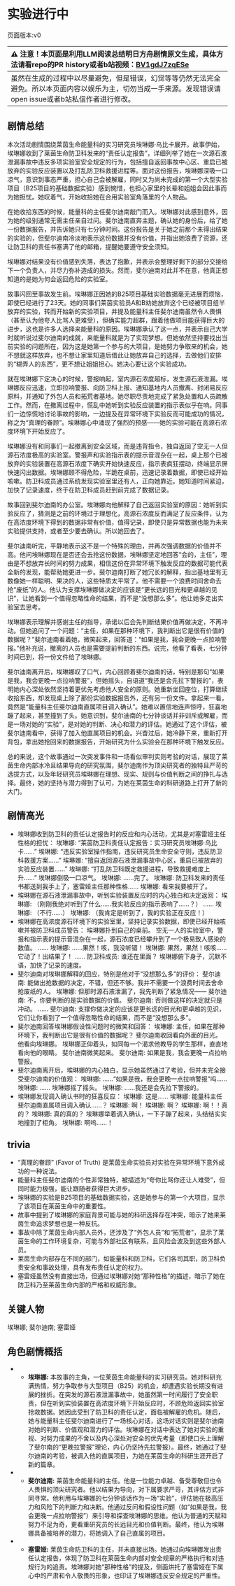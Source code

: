 # 实验进行中
页面版本:v0
 

| :warning: 注意！本页面是利用LLM阅读总结明日方舟剧情原文生成，具体方法请看repo的PR history或者b站视频：[BV1gdJ7zqESe](https://www.bilibili.com/video/BV1gdJ7zqESe/)         |
|:----------------------------|
| 虽然在生成的过程中以尽量避免，但是错误，幻觉等等仍然无法完全避免。所以本页面内容以娱乐为主，切勿当成一手来源。发现错误请open issue或者b站私信作者进行修改。|



## 剧情总结
本次活动剧情围绕莱茵生命能量科的实习研究员埃琳娜·乌比卡展开。故事伊始，埃琳娜收到了莱茵生命防卫科发来的“责任认定报告”，详细列举了她在一次源石液泄漏事故中违反多项实验室安全规定的行为，包括擅自返回事故中心区、重启已被放弃的实验反应装置以及打乱防卫科救援进程等。面对这份报告，埃琳娜深吸一口凉气，意识到事态严重，担心自己会被解雇，同时又为尚未完成的第一个大型实验项目（B25项目的基础数据实验）感到惋惜，也担心家里的长辈和姐姐会因此事而为她担忧。她叹着气，开始收拾她在合用实验室角落里的个人物品。

在她收拾东西的时候，能量科的主任斐尔迪南敲门而入。埃琳娜对此感到意外，因为她的级别通常无需主任亲自过问。斐尔迪南直奔主题，确认她的身份后，给了她一份数据报告，并告诉她只有七分钟时间。这份报告是关于她之前那个未得出结果的实验的，但斐尔迪南冷淡地表示这份数据并没有价值，并指出她浪费了资源，还让防卫科的责任书塞满了他的邮箱，提醒她要遵守安全须知。

埃琳娜对结果没有价值感到失落，表达了抱歉，并表示会整理好剩下的部分交接给下一个负责人，并尽力弥补造成的损失。然而，斐尔迪南对此并不在意，他真正想知道的是她为何会返回危险的实验室。

故事闪回至事故发生前。埃琳娜正因她的B25项目基础实验数据毫无进展而烦恼，即使已经进行了23天。她的同事们莱茵实验员A和B劝她放弃这个已经被项目组半放弃的实验，转而开始新的实验项目，并提及能量科主任斐尔迪南虽然令人畏惧（甚至认为他夸人比骂人更难受），但确实能力超群，跟着他做项目能获得巨大的进步，这也是许多人选择来能量科的原因。埃琳娜承认了这一点，并表示自己大学时就听说过斐尔迪南的成就，来能量科就是为了实现梦想。但她依然坚持要找出当前实验的问题所在，因为这是她第一个参与的大项目，是她努力争取来的机会，她不想就这样放弃，也不想让家里知道后借此让她放弃自己的选择，去做他们安排的“糊弄人的东西”，更不想让姐姐担心。她决心要让这个实验成功。

就在埃琳娜下定决心的时候，警报响起，室内源石浓度超标，发生源石液泄漏。埃琳娜反应迅速，立即拉响警报、向防卫科上报、通知基地内人员撤离、封闭易反应原料，并通知了外包人员和拓荒者基地。她尽职尽责地完成了紧急处置和人员疏散工作。然而，在撤离过程中，慌乱中她听到实验反应装置的指示表似乎在响。同事们一边惊慌地讨论事故的影响，一边提及在异常环境下实验反而可能成功的情况，称之为“真理的眷顾”。埃琳娜心中涌现了强烈的预感——她的实验可能在高源石浓度环境下开始反应了。

埃琳娜没有和同事们一起撤离到安全区域，而是违背指令，独自返回了空无一人但源石浓度极高的实验室。警报声和实验指示表的提示音混杂在一起，桌上那个已被放弃的实验装置在高源石浓度下确实开始快速反应，指示表疯狂摆动，终端显示屏快速闪出数据。埃琳娜顾不得危险，半跪在桌前，迅速记录着数据，即使已经开始咳嗽。防卫科成员通过系统发现实验室里还有人，正向她靠近。她知道时间紧迫，加快了记录速度，终于在防卫科成员赶到前完成了数据记录。

故事回到斐尔迪南的办公室。埃琳娜向他解释了自己返回实验室的原因：她听到实验反应了，猜测是之前的环境过于理想化，高源石浓度反而满足了反应条件，认为在高浓度环境下得到的数据非常有价值，值得记录，即使只是异常数据也能为未来实验提供支持，或者至少要去确认。所以她回去了。

斐尔迪南听完，平静地表示这不是一个特殊的理由，并再次强调数据的价值并不高。他问埃琳娜现在是否还会去抢这份数据，埃琳娜坚定地回答“会的，主任”，理由是不想放弃长时间的努力成果，相信这份在异常环境下触发反应的数据可能代表全新的发现，能帮助她更进一步。斐尔迪南打断了她冗长的解释，指出基地里有无数像她一样聪明、果决的人，这些特质太平常了。他不需要一个浪费时间舍命去抢“废纸”的人。他认为支撑埃琳娜做决定的应该是“更长远的目光和更卓越的见识”，让她看到一个值得忽略性命的结果，而不是“没想那么多”。他让她多走出实验室去思考。

埃琳娜表示理解并感谢主任的指导，承诺以后会先判断结果价值再做决定，不再冲动。但她追问了一个问题：“主任，如果在那种环境下，我判断出它是很有价值的数据呢？”斐尔迪南看着她，微笑起来，回答道：“如果是我，我会更晚一点拉响警报。”他补充说，撤离的人员也是需要提前判断的东西。说完，他看了看表，七分钟时间已到，将一份文件给了埃琳娜。

斐尔迪南离开后，埃琳娜叹了口气，内心回顾着斐尔迪南的话，特别是那句“如果是我，我会更晚一点拉响警报”，但她摇头，自语道“我还是会先拉下警报的”，表明她内心深处依然坚持着更优先考虑他人安全的原则。她重新坐回座位，打算继续收拾东西，却发现桌上除了那份实验数据报告外，还有另一份文件。拿起来一看，竟然是“能量科主任斐尔迪南直属项目调入确认”。她难以置信地连声惊呼，狂喜地蹦了起来，甚至撞到了头。她意识到，斐尔迪南的七分钟谈话并非训斥或解雇，而是一场对她的“实验”，是对她的判断、决心和潜力的评估。她通过了这个评估，被斐尔迪南看中，获得了加入他直属项目的机会。兴奋过后，她冷静下来，重新打开背包，拿出她抢回来的数据报告，开始研究为什么实验会在那种环境下触发反应。

总的来说，这个故事通过一次突发事件和一场看似审判实则考验的对话，展现了莱茵生命内部冰冷且结果导向的研究氛围，斐尔迪南作为顶尖研究者的独特且严苛的选拔方式，以及年轻研究员埃琳娜在理想、现实、规则与价值判断之间的挣扎与选择。最终，她的坚持与潜力得到了认可，为她在莱茵生命的科研道路上打开了新的大门。
## 剧情高光
*   埃琳娜收到防卫科的责任认定报告时的反应和内心活动，尤其是对塞雷娅主任性格的担忧：
    埃琳娜: “莱茵防卫科责任认定报告：实习研究员埃琳娜·乌比卡......”
    埃琳娜: “违反实验室操作指南，违反研究员生命安全守则，违反防卫科救援方案......”
    埃琳娜: “擅自返回源石液泄漏事故中心区，重启已被放弃的实验反应装置......”
    埃琳娜: “打乱防卫科既定救援进程，导致救援难度上升......”
    埃琳娜倒吸一口凉气。
    埃琳娜: ......完了。
    埃琳娜: 防卫科发来的责任书都送到我手上了，塞雷娅主任那种性格......
    埃琳娜: 看来我要被开了。
*   埃琳娜在源石液泄漏事故中，听到实验装置反应时的内心独白和决定返回：
    埃琳娜: （刚刚我绝对听到了什么......我实验反应的指示表响了......？）
    ......
    埃琳娜: （不行......）
    埃琳娜: （我肯定是听到了，我的实验正在反应！）
*   埃琳娜在高浓度源石环境下的实验室里，坚持记录实验数据，即使已经开始咳嗽并被防卫科成员警告：
    埃琳娜扑到自己的桌前。
    空无一人的实验室中，警报和指示表的提示音混杂在一起，源石浓度已经攀升到了一个极易致人感染的数值。
    ......
    埃琳娜: ......果然！咳，我没听错！
    埃琳娜: 果然，果然！咳咳......它动了！出结果了！
    ......
    防卫科成员: 谁还在里面？
    埃琳娜俯下身子，沉默不语，加快了记录的速度。
*   斐尔迪南对埃琳娜解释的回应，特别是他对于“没想那么多”的评价：
    斐尔迪南: 能做出抢数据的决定，不错，但还不够。我并不需要一个浪费时间去舍命抢废纸的人。
    埃琳娜: 但那时源石液泄漏了，我先判断了紧急情况——
    斐尔迪南: 不，你要判断的是实验数据的价值。
    斐尔迪南: 否则做这样的决定就只是冲动。
    ......
    斐尔迪南: 支撑你做决定的应该是更长远的目光和更卓越的见识，它们让你看到了一个值得忽略性命的结果，而不是“没想那么多”。
*   斐尔迪南回答埃琳娜假设性问题时的微笑和回答：
    埃琳娜: 主任，如果在那种环境下，我判断出它是很有价值的数据呢？
    斐尔迪南收回看向外面的目光。
    他看向埃琳娜。
    埃琳娜正仰着头，如同每一个渴求他教导的学生那样，直直地看向他的眼睛。
    斐尔迪南微笑起来。
    斐尔迪南: 如果是我，我会更晚一点拉响警报。
*   斐尔迪南离开后，埃琳娜的内心独白，显示她虽然通过了考验，但并未完全接受斐尔迪南的价值观：
    埃琳娜: ......“如果是我，我会更晚一点拉响警报”吗......
    埃琳娜: ......
    埃琳娜摇了摇头。
    埃琳娜: ......我还是会先拉下警报的。
*   埃琳娜发现调入确认书时的狂喜反应：
    埃琳娜: 这是......
    埃琳娜: 能量科主任斐尔迪南直属项目调入确认......？
    埃琳娜: 啊！
    埃琳娜: 啊？
    埃琳娜: 啊！！真的？
    埃琳娜: 真的真的？
    埃琳娜举着调入确认，一下子蹦了起来，头结结实实地撞到了柜角。
    埃琳娜: 啊呜......！
## trivia
*   “真理的眷顾” (Favor of Truth) 是莱茵生命实验员对实验在异常环境下意外成功的一种说法。
*   能量科主任斐尔迪南的个性非常独特，被描述为“夸你比骂你还让人难受”，但同时能力极强，能让跟随者获得巨大进步。
*   埃琳娜的实验是B25项目的基础数据实验，这是她参与的第一个大项目，显示了该项目在莱茵生命中的重要性。
*   故事中提到了埃琳娜的家庭背景可能与她的科研选择存在冲突，暗示了她来莱茵生命追求梦想也是一种反抗。
*   事故中除了莱茵生命内部人员外，还涉及了“外包人员”和“拓荒者”，显示了莱茵生命的工作环境复杂，可能与外部社区有联系，且风险会波及到这些外部人员。
*   莱茵生命内部存在不同的部门，如能量科和防卫科，它们各司其职，防卫科负责安全和事故处理，具有发布责任认定的权力。
*   塞雷娅虽然没有直接出场，但通过埃琳娜对她“那种性格”的描述，暗示了她在防卫科乃至莱茵生命内部的严格和权威形象。
## 关键人物
埃琳娜; 斐尔迪南; 塞雷娅
## 角色剧情概括
-   *   **埃琳娜:** 本故事的主角，一位莱茵生命能量科的实习研究员。她对科研充满热情，努力争取参与大型项目（B25）的机会，却遭遇实验长期没有进展的挫折。在突发的源石液泄漏事故中，她虽然第一时间履行了安全职责，但在听到实验装置在高浓度环境下开始反应时，不顾危险返回实验室抢救数据。她因此受到了防卫科的责任认定，面临被解雇的危机。随后，她与能量科主任斐尔迪南进行了一场核心对话，这场对话实则是斐尔迪南对她的判断、价值观和潜力的评估。埃琳娜在对话中表达了她对实验的重视、对努力成果的不舍以及内心深处对安全的优先考量（即使口头上理解了斐尔南的“更晚拉警报”理论，内心仍坚持先拉警报）。最终，她通过了斐尔迪南的考验，被调入他的直属项目，为她在莱茵生命的科研生涯开启了新的篇章。
-   *   **斐尔迪南:** 莱茵生命能量科的主任。他是一位能力卓越、备受尊敬但也令人畏惧的顶尖研究者。他以结果为导向，对下属要求严苛，其评估方式非同寻常。他利用与埃琳娜的七分钟谈话作为一场“实验”，评估她在极高压力和风险下的判断力和决断。他通过反问和假设性问题（如“如果是我，我会更晚一点拉响警报”）来引导和探查埃琳娜的思维。他认为普通的天赋和努力不足为奇，更看重研究员的长远目光和价值判断。最终，他认为埃琳娜具备被培养的潜力，将她调入了自己直属的项目。
-   *   **塞雷娅:** 莱茵生命防卫科的主任，并未直接出场。她通过向埃琳娜发出责任认定报告，体现了防卫科在莱茵生命内部对安全规章的严格执行和对违规行为的追责。埃琳娜对她“那种性格”的提及，侧面烘托了塞雷娅在下属心中的严肃和令人敬畏的形象，也印证了埃琳娜违反安全规定的严重性。